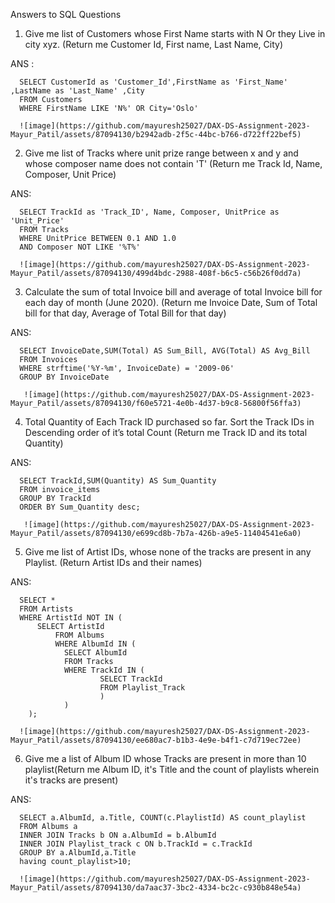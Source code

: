 Answers to SQL Questions

1.	Give me list of Customers whose First Name starts with N Or they Live in city xyz.  (Return me Customer Id, First name, Last Name, City) 

ANS : 

      SELECT CustomerId as 'Customer_Id',FirstName as 'First_Name' ,LastName as 'Last_Name' ,City
      FROM Customers 
      WHERE FirstName LIKE 'N%' OR City='Oslo'

      ![image](https://github.com/mayuresh25027/DAX-DS-Assignment-2023-Mayur_Patil/assets/87094130/b2942adb-2f5c-44bc-b766-d722ff22bef5)


 

2.	Give me list of Tracks where unit prize range between x and y and whose composer name does not contain 'T' (Return me Track Id, Name, Composer, Unit Price) 

ANS:

      SELECT TrackId as 'Track_ID', Name, Composer, UnitPrice as 'Unit_Price'
      FROM Tracks
      WHERE UnitPrice BETWEEN 0.1 AND 1.0
      AND Composer NOT LIKE '%T%'

      ![image](https://github.com/mayuresh25027/DAX-DS-Assignment-2023-Mayur_Patil/assets/87094130/499d4bdc-2988-408f-b6c5-c56b26f0dd7a)

 
3.	Calculate the sum of total Invoice bill and average of total Invoice bill for each day of month (June 2020). (Return me Invoice Date, Sum of Total bill for that day, Average of Total Bill for that day) 

ANS:

      SELECT InvoiceDate,SUM(Total) AS Sum_Bill, AVG(Total) AS Avg_Bill 
      FROM Invoices 
      WHERE strftime('%Y-%m', InvoiceDate) = '2009-06' 
      GROUP BY InvoiceDate

       ![image](https://github.com/mayuresh25027/DAX-DS-Assignment-2023-Mayur_Patil/assets/87094130/f60e5721-4e0b-4d37-b9c8-56800f56ffa3)



4.	Total Quantity of Each Track ID purchased so far. Sort the Track IDs in Descending order of it’s total Count (Return me Track ID and its total Quantity) 

ANS:

      SELECT TrackId,SUM(Quantity) AS Sum_Quantity 
      FROM invoice_items 
      GROUP BY TrackId 
      ORDER BY Sum_Quantity desc;

       ![image](https://github.com/mayuresh25027/DAX-DS-Assignment-2023-Mayur_Patil/assets/87094130/e699cd8b-7b7a-426b-a9e5-11404541e6a0)


5.	Give me list of Artist IDs,  whose none of the tracks are present in any Playlist. (Return Artist IDs and their names) 

ANS:

      SELECT * 
      FROM Artists 
      WHERE ArtistId NOT IN (
   	      SELECT ArtistId 
    	      FROM Albums 
    	      WHERE AlbumId IN (
        		SELECT AlbumId 
        		FROM Tracks 
        		WHERE TrackId IN (
            			SELECT TrackId 
            			FROM Playlist_Track
            			)
        		)
    	);

      ![image](https://github.com/mayuresh25027/DAX-DS-Assignment-2023-Mayur_Patil/assets/87094130/ee680ac7-b1b3-4e9e-b4f1-c7d719ec72ee)

      
6.	Give me a list of Album ID whose Tracks are present in more than 10 playlist(Return me Album ID, it's Title and the count of playlists wherein it's tracks are present)

ANS: 

      SELECT a.AlbumId, a.Title, COUNT(c.PlaylistId) AS count_playlist 
      FROM Albums a 
      INNER JOIN Tracks b ON a.AlbumId = b.AlbumId 
      INNER JOIN Playlist_track c ON b.TrackId = c.TrackId 
      GROUP BY a.AlbumId,a.Title 
      having count_playlist>10;

      ![image](https://github.com/mayuresh25027/DAX-DS-Assignment-2023-Mayur_Patil/assets/87094130/da7aac37-3bc2-4334-bc2c-c930b848e54a)
